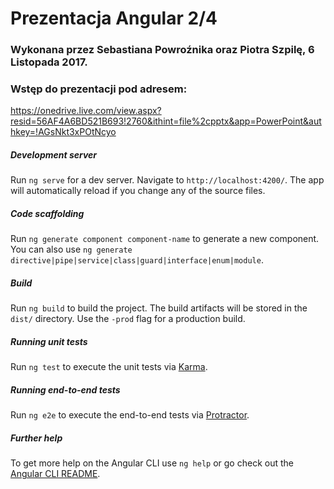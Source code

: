 # Prezentacja Angular 2/4

### Wykonana przez Sebastiana Powroźnika oraz Piotra Szpilę, 6 Listopada 2017.

### Wstęp do prezentacji pod adresem:
https://onedrive.live.com/view.aspx?resid=56AF4A6BD521B693!2760&ithint=file%2cpptx&app=PowerPoint&authkey=!AGsNkt3xPOtNcyo


##### Development server

Run `ng serve` for a dev server. Navigate to `http://localhost:4200/`. The app will automatically reload if you change any of the source files.

##### Code scaffolding

Run `ng generate component component-name` to generate a new component. You can also use `ng generate directive|pipe|service|class|guard|interface|enum|module`.

##### Build

Run `ng build` to build the project. The build artifacts will be stored in the `dist/` directory. Use the `-prod` flag for a production build.

##### Running unit tests

Run `ng test` to execute the unit tests via [Karma](https://karma-runner.github.io).

##### Running end-to-end tests

Run `ng e2e` to execute the end-to-end tests via [Protractor](http://www.protractortest.org/).

##### Further help

To get more help on the Angular CLI use `ng help` or go check out the [Angular CLI README](https://github.com/angular/angular-cli/blob/master/README.md).



